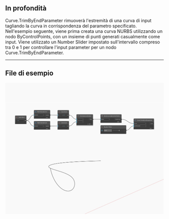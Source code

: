 ## In profondità
Curve.TrimByEndParameter rimuoverà l'estremità di una curva di input tagliando la curva in corrispondenza del parametro specificato. Nell'esempio seguente, viene prima creata una curva NURBS utilizzando un nodo ByControlPoints, con un insieme di punti generati casualmente come input. Viene utilizzato un Number Slider impostato sull'intervallo compreso tra 0 e 1 per controllare l'input parameter per un nodo Curve.TrimByEndParameter.
___
## File di esempio

![TrimByEndParameter](./Autodesk.DesignScript.Geometry.Curve.TrimByEndParameter_img.jpg)

